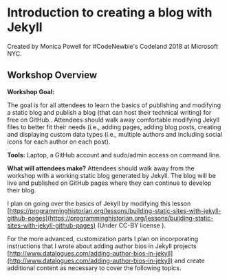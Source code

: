 # Introduction to creating a blog with Jekyll 
Created by Monica Powell for #CodeNewbie's Codeland 2018 at Microsoft NYC. 

## Workshop Overview 
**Workshop Goal:**

The goal is for all attendees to learn the basics of publishing and modifying a static blog and publish a blog (that can host their technical writing) for free on GitHub.. Attendees should walk away comfortable modifying Jekyll files to better fit their needs (i.e., adding pages, adding blog posts, creating and displaying custom data types (i.e., multiple authors and including social icons for each author on each post). 

**Tools:** Laptop, a GitHub account and sudo/admin access on command line.


**What will attendees make?**
Attendees should walk away from the workshop with a working static blog generated by Jekyll. The blog will be live and published on GitHub pages where they can continue to develop their blog.

I plan on going over the basics of Jekyll by modifying this lesson [https://programminghistorian.org/lessons/building-static-sites-with-jekyll-github-pages](https://programminghistorian.org/lessons/building-static-sites-with-jekyll-github-pages) (Under CC-BY license ). 

For the more advanced, customization parts I plan on incorporating instructions that I wrote about adding author bios in Jekyll projects [http://www.datalogues.com/adding-author-bios-in-jekyll](http://www.datalogues.com/adding-author-bios-in-jekyll) and create additional content as necessary to cover the following topics.


